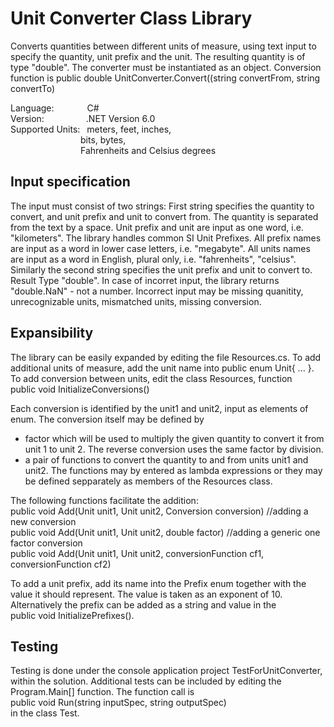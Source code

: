 # Unit Converter Class Library

Converts quantities between different units of measure, using text input to specify the quantity, unit prefix and the unit. The resulting quantity is of type "double". The converter must be instantiated as an object. Conversion function is 
public double UnitConverter.Convert((string convertFrom, string convertTo)

Language:&ensp;&ensp;&ensp;&ensp;&ensp;&ensp;&ensp;	C#<br />
Version:&ensp;&ensp;&ensp;&ensp;&ensp;&ensp;&ensp;&ensp;&ensp;		.NET Version 6.0<br />
Supported Units:&ensp;	meters, feet, inches, <br />
			&ensp;&ensp;&ensp;&ensp;&ensp;&ensp;&ensp;&ensp;&ensp;&ensp;&ensp;&ensp;&ensp;&ensp;&ensp;&ensp;bits, bytes, <br />
			&ensp;&ensp;&ensp;&ensp;&ensp;&ensp;&ensp;&ensp;&ensp;&ensp;&ensp;&ensp;&ensp;&ensp;&ensp;&ensp;Fahrenheits and Celsius degrees<br />

## Input specification
The input must consist of two strings:
First string specifies the quantity to convert, and unit prefix and unit to convert from. The quantity is separated from the text by a space. Unit prefix and unit are input as one word, i.e. "kilometers". The library handles common SI Unit Prefixes. 
All prefix names are input as a word in lower case letters, i.e. "megabyte". 
All units names are input as a word in English, plural only, i.e. "fahrenheits", "celsius".
Similarly the second string specifies the unit prefix and unit to convert to.
Result
Type "double". In case of incorret input, the library returns "double.NaN" - not a number. Incorrect input may be missing quanitity, unrecognizable units, mismatched units, missing conversion.

## Expansibility
The library can be easily expanded by editing the file Resources.cs. 
To add additional units of measure, add the unit name into public enum Unit{ ... }. 
To add conversion between units, edit the class Resources, function <br />
public void InitializeConversions()

Each conversion is identified by the unit1 and unit2, input as elements of enum. The conversion itself may be defined by
- factor which will be used to multiply the given quantity to convert it from unit 1 to unit 2. The reverse conversion uses the same factor by division.
- a pair of functions to convert the quantity to and from units unit1 and unit2. The functions may by entered as lambda expressions or they may be defined    sepparately as members of the Resources class.

The following functions facilitate the addition: <br />
public void Add(Unit unit1, Unit unit2, Conversion conversion) //adding a new conversion<br />
public void Add(Unit unit1, Unit unit2, double factor) //adding a generic one factor conversion<br />
public void Add(Unit unit1, Unit unit2, conversionFunction cf1, conversionFunction cf2)<br />

To add a unit prefix, add its name into the Prefix enum together with the value it should represent. The value is taken as an exponent of 10. Alternatively the prefix can be added as a string and value in the <br />
public void InitializePrefixes().

## Testing
Testing is done under the console application project TestForUnitConverter, within the solution. Additional tests can be included by editing the Program.Main[] function. The function call is <br />
public void Run(string inputSpec, string outputSpec)<br />
in the class Test.
